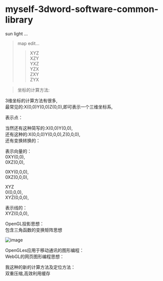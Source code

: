 # myself-3dword-software-common-library


sun light ...

>map edit...            </br>
>>XYZ                   </br>
>>XZY                   </br>
>>YXZ                   </br>
>>YZX                   </br>
>>ZXY                   </br>
>>ZYX                   </br>


>
>坐标的计算方法:
>
3维坐标的计算方法有很多,                                             </br>
最常见的:X(0,0)Y(0,0)Z(0,0),即可表示一个三维坐标系,                    </br>

表示点：                                                            </br>

当然还有这种简写的:X(0,0)Y(0,0),                                      </br>
还有这种的:X(0,0,0)Y(0,0,0),Z(0,0,0),                                 </br>
还有变换转换的：                                                      </br>
                                                                    
表示向量的：                                                         </br>
0XY(0,0),                                                           </br>
0XZ(0,0),                                                           </br>

0XY(0,0,0),                                                         </br>
0XZ(0,0,0),                                                         </br>

XYZ                                                                 </br>
0(0,0,0),                                                           </br>
XYZ(0,0,0),                                                         </br>


表示线的：                                                           </br>
XYZ(0,0,0),                                                         </br>

OpenGL投影思想：                                                     </br>
包含三角函数的变换矩阵思想                                             </br>

![image](https://github.com/qizhoward/myself-3dword-soft-common-library/blob/master/投影与矩阵.png)


OpenGLes应用于移动通讯的图形编程：                                     </br>
WebGL的网页图形编程思想：                                             </br>




我这种的新的计算方法及定位方法：                                        </br>
双重压缩,高效利用缓存                                                 </br>

      









